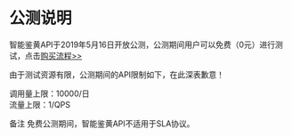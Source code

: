 # 公测说明

智能鉴黄API于2019年5月16日开放公测，公测期间用户可以免费（0元）进行测试，点击[购买流程>>](../Pricing/Purchase-Process.md)

由于测试资源有限，公测期间的API限制如下，在此深表歉意！

调用量上限：10000/日  
流量上限：1/QPS

备注
免费公测期间，智能鉴黄API不适用于SLA协议。

